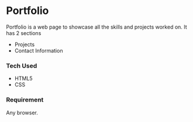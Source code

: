 # Portfolio
Portfolio is a web page to showcase all the skills and projects worked on. It has 2 sections
  - Projects
  - Contact Information

### Tech Used
  -  HTML5
  -  CSS

### Requirement

Any browser.
